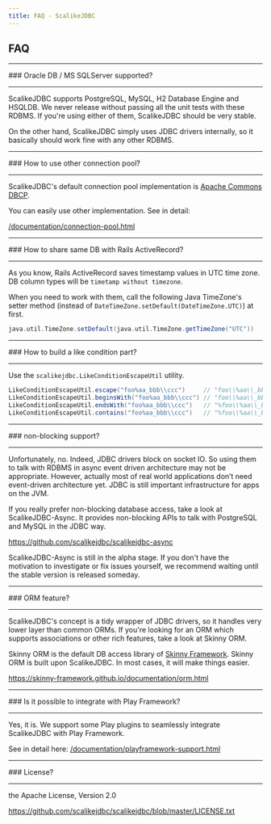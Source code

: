 ```yaml
---
title: FAQ - ScalikeJDBC
---
```


## FAQ


<hr/>
### Oracle DB / MS SQLServer supported?
<hr/>

ScalikeJDBC supports PostgreSQL, MySQL, H2 Database Engine and HSQLDB. We never release without passing all the unit tests with these RDBMS. If you're using either of them, ScalikeJDBC should be very stable.

On the other hand, ScalikeJDBC simply uses JDBC drivers internally, so it basically should work fine with any other RDBMS.

<hr/>
### How to use other connection pool?
<hr/>

ScalikeJDBC's default connection pool implementation is [Apache Commons DBCP](https://commons.apache.org/proper/commons-dbcp/).

You can easily use other implementation. See in detail:

[/documentation/connection-pool.html](/documentation/connection-pool.html)

<hr/>
### How to share same DB with Rails ActiveRecord?
<hr/>

As you know, Rails ActiveRecord saves timestamp values in UTC time zone. DB column types will be `timetamp without timezone`.

When you need to work with them, call the following Java TimeZone's setter method (instead of `DateTimeZone.setDefault(DateTimeZone.UTC)`) at first.

```scala
java.util.TimeZone.setDefault(java.util.TimeZone.getTimeZone("UTC"))
```

<hr/>
### How to build a like condition part?
<hr/>

Use the `scalikejdbc.LikeConditionEscapeUtil` utility.

```scala
LikeConditionEscapeUtil.escape("foo%aa_bbb\\ccc")     // "foo\\%aa\\_bbb\\\\ccc"
LikeConditionEscapeUtil.beginsWith("foo%aa_bbb\\ccc") // "foo\\%aa\\_bbb\\\\ccc%"
LikeConditionEscapeUtil.endsWith("foo%aa_bbb\\ccc")   // "%foo\\%aa\\_bbb\\\\ccc"
LikeConditionEscapeUtil.contains("foo%aa_bbb\\ccc")   // "%foo\\%aa\\_bbb\\\\ccc%"
```

<hr/>
### non-blocking support?
<hr/>

Unfortunately, no. Indeed, JDBC drivers block on socket IO. So using them to talk with RDBMS in async event driven architecture may not be appropriate. However, actually most of real world applications don’t need event-driven architecture yet. JDBC is still important infrastructure for apps on the JVM.

If you really prefer non-blocking database access, take a look at ScalikeJDBC-Async. It provides non-blocking APIs to talk with PostgreSQL and MySQL in the JDBC way.

https://github.com/scalikejdbc/scalikejdbc-async

ScalikeJDBC-Async is still in the alpha stage. If you don't have the motivation to investigate or fix issues yourself, we recommend waiting until the stable version is released someday.

<hr/>
### ORM feature?
<hr/>

ScalikeJDBC's concept is a tidy wrapper of JDBC drivers, so it handles very lower layer than common ORMs. If you're looking for an ORM which supports associations or other rich features, take a look at Skinny ORM.

Skinny ORM is the default DB access library of [Skinny Framework](https://skinny-framework.github.io/). Skinny ORM is built upon ScalikeJDBC. In most cases, it will make things easier.

https://skinny-framework.github.io/documentation/orm.html

<hr/>
### Is it possible to integrate with Play Framework?
<hr/>

Yes, it is. We support some Play plugins to seamlessly integrate ScalikeJDBC with Play Framework.

See in detail here: [/documentation/playframework-support.html](/documentation/playframework-support.html)

<hr/>
### License?
<hr/>

the Apache License, Version 2.0

https://github.com/scalikejdbc/scalikejdbc/blob/master/LICENSE.txt
